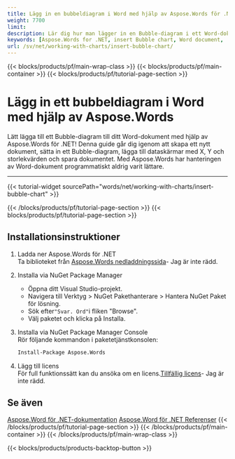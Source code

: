 ```yaml
---
title: Lägg in en bubbeldiagram i Word med hjälp av Aspose.Words för .NET
weight: 7700
limit: 
description: Lär dig hur man lägger in en Bubble-diagram i ett Word-dokument med hjälp av Aspose.Words för .NET. Steg för steg instruktioner och kod exempel ingår.
keywords: [Aspose.Words for .NET, insert Bubble chart, Word document, .NET Bubble chart example, create Bubble chart Word]
url: /sv/net/working-with-charts/insert-bubble-chart/
---
```

{{< blocks/products/pf/main-wrap-class >}}
{{< blocks/products/pf/main-container >}}
{{< blocks/products/pf/tutorial-page-section >}}

# Lägg in ett bubbeldiagram i Word med hjälp av Aspose.Words

Lätt lägga till ett Bubble-diagram till ditt Word-dokument med hjälp av Aspose.Words för .NET! Denna guide går dig igenom att skapa ett nytt dokument, sätta in ett Bubble-diagram, lägga till dataskärmar med X, Y och storlekvärden och spara dokumentet. Med Aspose.Words har hanteringen av Word-dokument programmatiskt aldrig varit lättare.  

---
{{< tutorial-widget sourcePath="words/net/working-with-charts/insert-bubble-chart" >}}

{{< /blocks/products/pf/tutorial-page-section >}}
{{< blocks/products/pf/tutorial-page-section >}}
## Installationsinstruktioner  

1. Ladda ner Aspose.Words för .NET  
   Ta biblioteket från [Aspose.Words nedladdningssida](https://releases.aspose.com/words/net/)\- Jag är inte rädd.  

2. Installa via NuGet Package Manager  
   * Öppna ditt Visual Studio-projekt.  
   * Navigera till Verktyg > NuGet Pakethanterare > Hantera NuGet Paket för lösning.  
   * Sök efter`"Svar. Ord"`i fliken "Browse".  
   * Välj paketet och klicka på Installa.  

3. Installa via NuGet Package Manager Console  
   Rör följande kommandon i paketetjänstkonsolen:  
   ```bash
   Install-Package Aspose.Words
   ```  

4. Lägg till licens  
   För full funktionssätt kan du ansöka om en licens.[Tillfällig licens](https://purchase.aspose.com/temporary-license/)\- Jag är inte rädd.  

## Se även
[Aspose.Word för .NET-dokumentation](https://docs.aspose.com/words/net/)
[Aspose.Word för .NET Referenser](https://reference.aspose.com/words/net/)
{{< /blocks/products/pf/tutorial-page-section >}}
{{< /blocks/products/pf/main-container >}}
{{< /blocks/products/pf/main-wrap-class >}}

{{< blocks/products/products-backtop-button >}}

